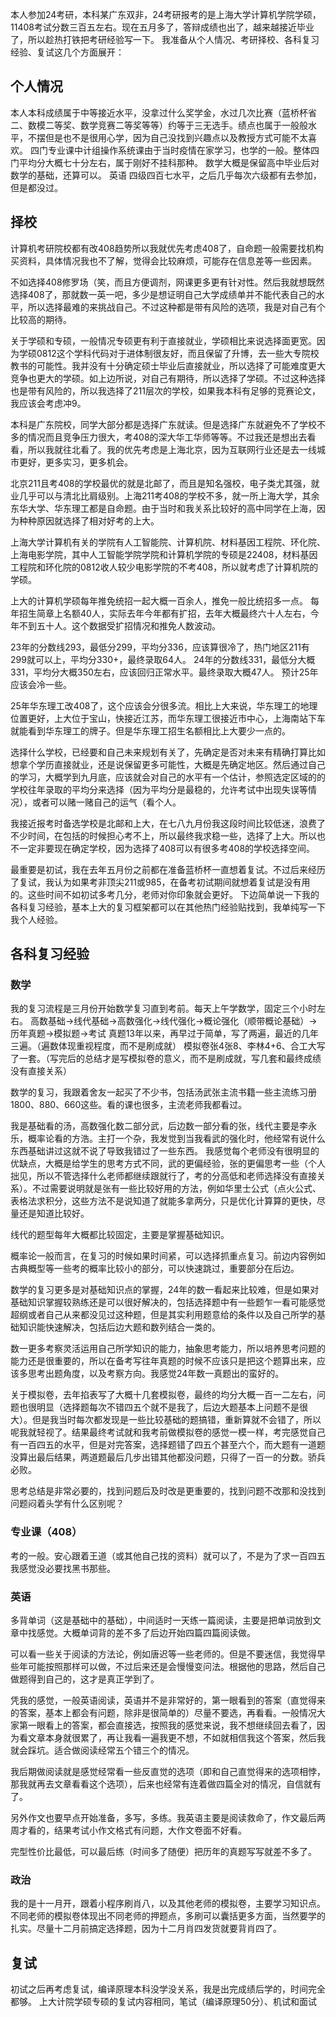 本人参加24考研，本科某广东双非，24考研报考的是上海大学计算机学院学硕，11408考试分数三百五左右。现在五月多了，答辩成绩也出了，越来越接近毕业了，所以趁热打铁把考研经验写一下。
我准备从个人情况、考研择校、各科复习经验、复试这几个方面展开：
## 个人情况
本人本科成绩属于中等接近水平，没拿过什么奖学金，水过几次比赛（蓝桥杯省二、数模二等奖、数学竞赛二等奖等等）约等于三无选手。绩点也属于一般般水平，不摆但是也不是很用心学，因为自己没找到兴趣点以及教授方式可能不太喜欢。
四门专业课中计组操作系统课由于当时疫情在家学习，也学的一般。整体四门平均分大概七十分左右，属于刚好不挂科那种。
数学大概是保留高中毕业后对数学的基础，还算可以。
英语 四级四百七水平，之后几乎每次六级都有去参加，但是都没过。

## 择校
计算机考研院校都有改408趋势所以我就优先考虑408了，自命题一般需要找机构买资料，具体情况我也不了解，觉得会比较麻烦，可能存在信息差等一些因素。

不如选择408修罗场（笑，而且方便调剂，网课更多更有针对性。然后我就想既然选择408了，那就数一英一吧，多少是想证明自己大学成绩单并不能代表自己的水平，所以选择最难的来挑战自己。不过这种都是带有风险的选项，我是对自己有个比较高的期待。

关于学硕和专硕，一般情况专硕更有利于直接就业，学硕相比来说选择面更宽。因为学硕0812这个学科代码对于进体制很友好，而且保留了升博，去一些大专院校教书的可能性。我并没有十分确定硕士毕业后直接就业，所以选择了可能难度更大竞争也更大的学硕。如上边所说，对自己有期待，所以选择了学硕。不过这种选择也是带有风险的，所以我选择了211层次的学校，如果我本科有足够的竞赛论文，我应该会考虑冲9。

本科是广东院校，同学大部分都是选择广东就读。但是选择广东就避免不了学校不多的情况而且竞争压力很大，考408的深大华工华师等等。不过我还是想出去看看，所以我就往北看了。我的优先考虑是上海北京，因为互联网行业还是去一线城市更好，更多实习，更多机会。

北京211且考408的学校最优的就是北邮了，而且是知名强校，电子类尤其强，就业几乎可以与清北比肩级别。上海211考408的学校不多，就一所上海大学，其余东华大学、华东理工都是自命题。由于当时和我关系比较好的高中同学在上海，因为种种原因就选择了相对好考的上大。 

上海大学计算机有关的学院有人工智能院、计算机院、材料基因工程院、环化院、上海电影学院，其中人工智能学院学院和计算机学院的专硕是22408，材料基因工程院和环化院的0812收人较少电影学院的不考408，所以就考虑了计算机院的学硕。

上大的计算机学硕每年推免统招一起大概一百余人，推免一般比统招多一点。
每年招生简章上名额40人，实际去年今年都有扩招，去年大概最终六十人左右，今年不到五十人。这个数据受扩招情况和推免人数波动。

23年的分数线293，最低分299，平均分336，应该算很冷了，热门地区211有299就可以上，平均分330+，最终录取64人。
24年的分数线331，最低分大概331，平均分大概350左右，应该回归正常水平。最终录取大概47人。
预计25年应该会冷一些。

25年华东理工改408了，这个应该会分很多流。相比上大来说，华东理工的地理位置更好，上大位于宝山，快接近江苏，而华东理工很接近市中心，上海南站下车就能看到华东理工的牌子。但是华东理工招生名额相比上大要少一点的。

选择什么学校，已经要和自己未来规划有关了，先确定是否对未来有精确打算比如想拿个学历直接就业，还是说保留更多可能性，大概是先确定地区。然后通过自己的学习，大概学到九月底，应该就会对自己的水平有一个估计，参照选定区域的的学校往年录取的平均分来选择（因为平均分是最稳的，允许考试中出现失误等情况），或者可以赌一赌自己的运气（看个人。

我接近报考时备选学校是北邮和上大，在七八九月份我这段时间比较低迷，浪费了不少时间，在包括的时候担心考不上，所以最终我求稳一些，选择了上大。所以也不一定非要现在确定学校，因为选择了408可以有很多考408的学校选择空间。

最重要是初试，我在去年五月份之前都在准备蓝桥杯一直想着复试。不过后来经历了复试，我认为如果考非顶尖211或985，在备考初试期间就想着复试是没有用的。这些时间不如初试多考几分，老师对你印象就会更好。
下边简单说一下我的各科复习经验，基本上大的复习框架都可以在其他热门经验贴找到，我单纯写一下我个人经验。
## 各科复习经验

### 数学

我的复习流程是三月份开始数学复习直到考前。每天上午学数学，固定三个小时左右。
高数基础->线代基础->高数强化->线代强化->概论强化（顺带概论基础）->历年真题->模拟题->考试
真题13年以来，再早过于简单，写了两遍，最近的几年三遍。（遍数体现重视程度，而不是刷成就）
模拟卷张4张8、李林4+6、合工大写了一套。（写完后的总结才是写模拟卷的意义，而不是刷成就，写几套和最终成绩没有直接关系）

数学的复习，我跟着舍友一起买了不少书，包括汤武张主流书籍一些主流练习册1800、880、660这些。看的课也很多，主流老师我都看过。

我是基础看的汤，高数强化数二部分武，后边数一部分看的张，线代主要是李永乐，概率论看的方浩。主打一个杂，我发觉到当我看武的强化时，他经常有说什么东西基础讲过这就不说了导致我错过了一些东西。
我感觉每个老师没有很明显的优缺点，大概是给学生的思考方式不同，武的更偏经验，张的更偏思考一些（个人拙见，所以不管选择什么老师都继续跟就行了，考的分高低和老师选择没有直接关系）。不过需要说明就是张有一些比较好用的方法，例如华里士公式（点火公式、表格法求积分，这些方法不是说知道了就能多拿两分，只是优化计算算的更快，尽量还是知道比较好。

线代的题型每年大概都比较固定，主要是掌握基础知识。

概率论一般而言，在复习的时候如果时间紧，可以选择抓重点复习。前边内容例如古典概型等一些考的概率比较小的部分，可以快速跳过，重要部分在后边。

数学的复习更多是对基础知识点的掌握，24年的数一看起来比较难，但是如果对基础知识掌握较熟练还是可以很好解决的，包括选择题中有一些题乍一看可能感觉超纲或者自己从来都没见过这种题，但是其实利用题意给的条件以及自己所学的基础知识能快速解决，包括后边大题和数列结合一类的。

数一更多考察灵活运用自己所学知识的能力，抽象思考能力，所以培养思考问题的能力还是很重要的，所以在备考写往年真题的时候不应该只是把这个题算出来，应该多思考出题角度，以及考察方向。我感觉24年数一真题出的蛮好的。

关于模拟卷，去年掐表写了大概十几套模拟卷，最终的均分大概一百一二左右，问题也很明显（选择题每次不错四五个就不是我了，后边大题基本上问题不是很大）。但是我当时每次都发现是一些比较基础的题搞错，重新算就不会错了，所以呢我就轻视了。结果最终考试就和我考前做模拟卷的感觉一模一样，考完感觉自己有一百四五的水平，但是对完答案，选择题错了四五个甚至六个，而大题有一道题没算出最后结果，两道题最后几步出错其他都没问题，只得了一百一的分数。骄兵必败。

思考总结是非常必要的，找到问题后及时改是更重要的，找到问题不改那和没找到问题闷着头学有什么区别呢？

### 专业课（408）

考的一般。安心跟着王道（或其他自己找的资料）就可以了，不是为了求一百四五我感觉没必要找黑书那些。
### 英语
多背单词（这是基础中的基础），中间适时一天练一篇阅读，主要是把单词放到文章中找感觉。大概单词背的差不多了后边开始四篇四篇阅读做。

可以看一些关于阅读的方法论，例如唐迟等一些老师的。但是不要迷信，我觉得早些年可能按照那样可以做，不过后来还是会慢慢变问法。根据他的思路，然后自己做题得到自己的，这才是真正学到了。

凭我的感觉，一般英语阅读，英语并不是非常好的，第一眼看到的答案（直觉得来的答案，基本上都会有问题，除非是很简单的）尽量不要选，再看看。一般情况大家第一眼看上的答案，都会直接选，按照我的感觉来说，我不想继续回去看了，因为看文章本身就很累了，再让我看一遍我更不想，不如就相信我这个答案，然后我就会踩坑。适合做阅读经常五个错三个的情况。

我后期做阅读就是感觉经常看一些反直觉的选项（即和自己直觉得来的选项相悖，那我就再去文章看看这个选项），后来也经常有连着做四篇全对的情况，自信就有了。

另外作文也要早点开始准备，多写，多练。我英语主要是阅读救命了，作文最后两周才看的，结果考试小作文格式有问题，大作文卷面不好看。

完型性价比最低，可以最后练（时间多了随便）把历年的真题写写就差不多了。

### 政治

我的是十一月开，跟着小程序刷肖八，以及其他老师的模拟卷，主要学习知识点。不同老师的模拟卷体现出不同老师的押题点，多刷可以囊括更多方面，当然要学的扎实。尽量十二月前搞定选择题，因为十二月肖四发货就要背肖四了。

## 复试

初试之后再考虑复试，编译原理本科没学没关系，我是出完成绩后学的，时间完全都够。
上大计院学硕专硕的复试内容相同，笔试（编译原理50分）、机试和面试